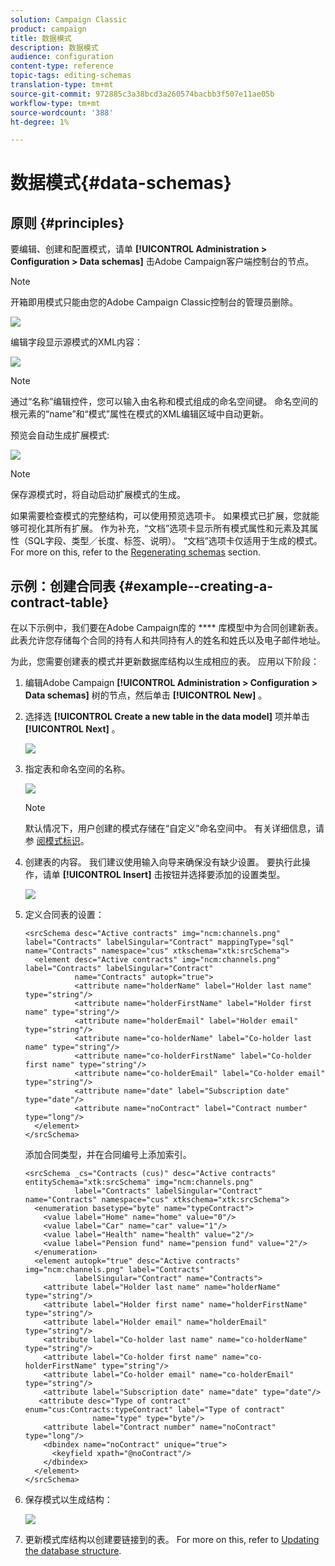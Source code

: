 ```yaml
---
solution: Campaign Classic
product: campaign
title: 数据模式
description: 数据模式
audience: configuration
content-type: reference
topic-tags: editing-schemas
translation-type: tm+mt
source-git-commit: 972885c3a38bcd3a260574bacbb3f507e11ae05b
workflow-type: tm+mt
source-wordcount: '388'
ht-degree: 1%

---
```



# 数据模式{#data-schemas}

## 原则 {#principles}

要编辑、创建和配置模式，请单 **[!UICONTROL Administration > Configuration > Data schemas]** 击Adobe Campaign客户端控制台的节点。

>[!NOTE]
>
>开箱即用模式只能由您的Adobe Campaign Classic控制台的管理员删除。

![](assets/d_ncs_integration_schema_navtree.png)

编辑字段显示源模式的XML内容：

![](assets/d_ncs_integration_schema_edition.png)

>[!NOTE]
>
>通过“名称”编辑控件，您可以输入由名称和模式组成的命名空间键。 命名空间的根元素的“name”和“模式”属性在模式的XML编辑区域中自动更新。

预览会自动生成扩展模式:

![](assets/d_ncs_integration_schema_edition2.png)

>[!NOTE]
>
>保存源模式时，将自动启动扩展模式的生成。

如果需要检查模式的完整结构，可以使用预览选项卡。 如果模式已扩展，您就能够可视化其所有扩展。 作为补充，“文档”选项卡显示所有模式属性和元素及其属性（SQL字段、类型／长度、标签、说明）。 “文档”选项卡仅适用于生成的模式。 For more on this, refer to the [Regenerating schemas](../../configuration/using/regenerating-schemas.md) section.

## 示例：创建合同表 {#example--creating-a-contract-table}

在以下示例中，我们要在Adobe Campaign库的 **** 库模型中为合同创建新表。 此表允许您存储每个合同的持有人和共同持有人的姓名和姓氏以及电子邮件地址。

为此，您需要创建表的模式并更新数据库结构以生成相应的表。 应用以下阶段：

1. 编辑Adobe Campaign **[!UICONTROL Administration > Configuration > Data schemas]** 树的节点，然后单击 **[!UICONTROL New]** 。
1. 选择选 **[!UICONTROL Create a new table in the data model]** 项并单击 **[!UICONTROL Next]** 。

   ![](assets/s_ncs_configuration_create_new_schema.png)

1. 指定表和命名空间的名称。

   ![](assets/s_ncs_configuration_create_new_param.png)

   >[!NOTE]
   >
   >默认情况下，用户创建的模式存储在“自定义”命名空间中。 有关详细信息，请参 [阅模式标识](../../configuration/using/about-schema-reference.md#identification-of-a-schema)。

1. 创建表的内容。 我们建议使用输入向导来确保没有缺少设置。 要执行此操作，请单 **[!UICONTROL Insert]** 击按钮并选择要添加的设置类型。

   ![](assets/s_ncs_configuration_create_new_content.png)

1. 定义合同表的设置：

   ```
   <srcSchema desc="Active contracts" img="ncm:channels.png" label="Contracts" labelSingular="Contract" mappingType="sql" name="Contracts" namespace="cus" xtkschema="xtk:srcSchema">
     <element desc="Active contracts" img="ncm:channels.png" label="Contracts" labelSingular="Contract"
              name="Contracts" autopk="true">
              <attribute name="holderName" label="Holder last name" type="string"/>
              <attribute name="holderFirstName" label="Holder first name" type="string"/>
              <attribute name="holderEmail" label="Holder email" type="string"/>
              <attribute name="co-holderName" label="Co-holder last name" type="string"/>           
              <attribute name="co-holderFirstName" label="Co-holder first name" type="string"/>           
              <attribute name="co-holderEmail" label="Co-holder email" type="string"/>    
              <attribute name="date" label="Subscription date" type="date"/>     
              <attribute name="noContract" label="Contract number" type="long"/>  
     </element>
   </srcSchema>
   ```

   添加合同类型，并在合同编号上添加索引。

   ```
   <srcSchema _cs="Contracts (cus)" desc="Active contracts" entitySchema="xtk:srcSchema" img="ncm:channels.png"
              label="Contracts" labelSingular="Contract" name="Contracts" namespace="cus" xtkschema="xtk:srcSchema">
     <enumeration basetype="byte" name="typeContract">
       <value label="Home" name="home" value="0"/>
       <value label="Car" name="car" value="1"/>
       <value label="Health" name="health" value="2"/>
       <value label="Pension fund" name="pension fund" value="2"/>
     </enumeration>
     <element autopk="true" desc="Active contracts" img="ncm:channels.png" label="Contracts"
              labelSingular="Contract" name="Contracts">
       <attribute label="Holder last name" name="holderName" type="string"/>
       <attribute label="Holder first name" name="holderFirstName" type="string"/>
       <attribute label="Holder email" name="holderEmail" type="string"/>
       <attribute label="Co-holder last name" name="co-holderName" type="string"/>
       <attribute label="Co-holder first name" name="co-holderFirstName" type="string"/>
       <attribute label="Co-holder email" name="co-holderEmail" type="string"/>
       <attribute label="Subscription date" name="date" type="date"/>
      <attribute desc="Type of contract" enum="cus:Contracts:typeContract" label="Type of contract"
                  name="type" type="byte"/>
       <attribute label="Contract number" name="noContract" type="long"/>
       <dbindex name="noContract" unique="true">
         <keyfield xpath="@noContract"/>
       </dbindex>
     </element>
   </srcSchema>
   ```

1. 保存模式以生成结构：

   ![](assets/s_ncs_configuration_structure.png)

1. 更新模式库结构以创建要链接到的表。 For more on this, refer to [Updating the database structure](../../configuration/using/updating-the-database-structure.md).

